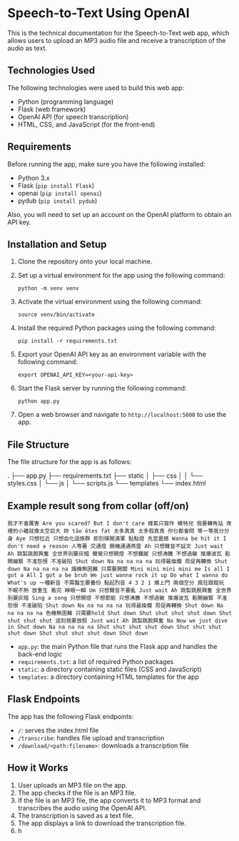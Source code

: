 # Speech-to-Text Using OpenAI

This is the technical documentation for the Speech-to-Text web app, which allows users to upload an MP3 audio file and receive a transcription of the audio as text.

## Technologies Used

The following technologies were used to build this web app:

- Python (programming language)
- Flask (web framework)
- OpenAI API (for speech transcription)
- HTML, CSS, and JavaScript (for the front-end)

## Requirements

Before running the app, make sure you have the following installed:

- Python 3.x
- Flask (`pip install Flask`)
- openai (`pip install openai`)
- pydub (`pip install pydub`)

Also, you will need to set up an account on the OpenAI platform to obtain an API key. 

## Installation and Setup

1. Clone the repository onto your local machine.

2. Set up a virtual environment for the app using the following command: 

    ```
    python -m venv venv
    ```

3. Activate the virtual environment using the following command:

    ```
    source venv/bin/activate
    ```

4. Install the required Python packages using the following command:

    ```
    pip install -r requirements.txt
    ```

5. Export your OpenAI API key as an environment variable with the following command:

    ```
    export OPENAI_API_KEY=<your-api-key>
    ```

6. Start the Flask server by running the following command:

    ```
    python app.py
    ```
7. Open a web browser and navigate to `http://localhost:5000` to use the app.

## File Structure

The file structure for the app is as follows:

.
├── app.py
├── requirements.txt
├── static
│ ├── css
│ │ └── styles.css
│ └── js
│ └── scripts.js
└── templates
└── index.html

## Example result song from collar (off/on)
```
我才不會厲害 Are you scared? But I don't care 樣氣只寫作 模特兒 我要轉角站 岸裡的小雞就像太空巨大 妳 tão êtes fat 太多真真 太多假真真 你乜都會問 等一等我分分身 Aye 只想拉近 只想血化這族群 即刻揮開滿軍 點點燈 先至震撼 Wanna be hit it I don't need a reason 人等著 交通燈 開機通通燕雲 Ah 只想聲音不延文 Just wait Ah 跳製跳脫興奮 全世界別要灰暗 聲覺只想開燈 不想鐵膩 只想沸騰 不想過敏 推爆波瓦 鬆開繃緊 不准怨恨 不准破陷 Shut down Na na na na na 玩得最燦爛 局促再轉換 Shut down Na na na na na 識機無困難 只需要開關 Mini mini mini mini me Is all I got a All I got a be bruh We just wanna rock it up Do what I wanna do What's up 一種新音 不需醫生要養份 點起烈音 4 3 2 1 爆上門 兩個空分 瘋狂跟蹤玩 不眠不熱 放重生 看完 睜眼一瞬 Um 只想聲音不要亂 Just wait Ah 跳製跳脫興奮 全世界別要灰暗 Sing a song 只想開燈 不想節能 只想沸騰 不想過敏 推爆波瓦 鬆開繃緊 不准怨恨 不准破陷 Shut down Na na na na na 玩得最燦爛 局促再轉換 Shut down Na na na na na 色機無困難 只需要hold Shut down Shut shut shut shut down Shut shut shut shut 這刻我要放假 Just wait Ah 跳製跳脫興奮 Na Now we just dive in Shut down Na na na na na Shut shut shut shut down Shut shut shut shut down Shut shut shut shut down Shut down
```


- `app.py`: the main Python file that runs the Flask app and handles the back-end logic
- `requirements.txt`: a list of required Python packages
- `static`: a directory containing static files (CSS and JavaScript)
- `templates`: a directory containing HTML templates for the app

## Flask Endpoints

The app has the following Flask endpoints:

- `/`: serves the index.html file
- `/transcribe`: handles file upload and transcription
- `/download/<path:filename>`: downloads a transcription file

## How it Works

1. User uploads an MP3 file on the app.
2. The app checks if the file is an MP3 file.
3. If the file is an MP3 file, the app converts it to MP3 format and transcribes the audio using the OpenAI API.
4. The transcription is saved as a text file.
5. The app displays a link to download the transcription file.
6. h